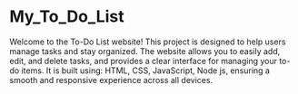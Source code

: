 # My_To_Do_List
Welcome to the To-Do List website! This project is designed to help users manage tasks and stay organized. The website allows you to easily add, edit, and delete tasks, and provides a clear interface for managing your to-do items. It is built using: HTML, CSS, JavaScript, Node js, ensuring a smooth and responsive experience across all devices.
